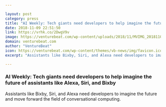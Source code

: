 ```yaml
---

layout: post
category: press
title: "AI Weekly: Tech giants need developers to help imagine the future of assistants like Alexa, Siri, and Bixby"
date: 2018-11-09 22:51:50
link: https://vrhk.co/2DwgV9v
image: https://venturebeat.com/wp-content/uploads/2018/11/MVIMG_20181107_102927_1-2.jpg?fit=1680%2C1260&strip=all
domain: venturebeat.com
author: "VentureBeat"
icon: https://venturebeat.com/wp-content/themes/vb-news/img/favicon.ico
excerpt: "Assistants like Bixby, Siri, and Alexa need developers to imagine the future and move forward the field of conversational computing."

---
```


### AI Weekly: Tech giants need developers to help imagine the future of assistants like Alexa, Siri, and Bixby

Assistants like Bixby, Siri, and Alexa need developers to imagine the future and move forward the field of conversational computing.